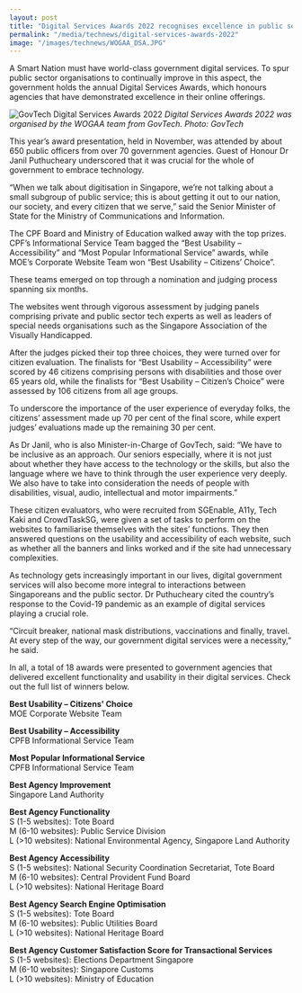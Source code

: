 ```yaml
---
layout: post
title: "Digital Services Awards 2022 recognises excellence in public sector online offerings"
permalink: "/media/technews/digital-services-awards-2022"
image: "/images/technews/WOGAA_DSA.JPG"
---
```


A Smart Nation must have world-class government digital services. To spur public sector organisations to continually improve in this aspect, the government holds the annual Digital Services Awards, which honours agencies that have demonstrated excellence in their online offerings.

![GovTech Digital Services Awards 2022](/images/technews/WOGAA_DSA.JPG)
*Digital Services Awards 2022 was organised by the WOGAA team from GovTech. Photo: GovTech*

This year’s award presentation, held in November, was attended by about 650 public officers from over 70 government agencies. Guest of Honour Dr Janil Puthucheary underscored that it was crucial for the whole of government to embrace technology.

“When we talk about digitisation in Singapore, we’re not talking about a small subgroup of public service; this is about getting it out to our nation, our society, and every citizen that we serve,” said the Senior Minister of State for the Ministry of Communications and Information.

The CPF Board and Ministry of Education walked away with the top prizes. CPF’s Informational Service Team bagged the “Best Usability – Accessibility” and “Most Popular Informational Service” awards, while MOE’s Corporate Website Team won “Best Usability – Citizens’ Choice”. 

These teams emerged on top through a nomination and judging process spanning six months. 

The websites went through vigorous assessment by judging panels comprising private and public sector tech experts as well as leaders of special needs organisations such as the Singapore Association of the Visually Handicapped.

After the judges picked their top three choices, they were turned over for citizen evaluation. The finalists for “Best Usability – Accessibility” were scored by 46 citizens comprising persons with disabilities and those over 65 years old, while the finalists for “Best Usability – Citizen’s Choice” were assessed by 106 citizens from all age groups. 

To underscore the importance of the user experience of everyday folks, the citizens’ assessment made up 70 per cent of the final score, while expert judges’ evaluations made up the remaining 30 per cent. 

As Dr Janil, who is also Minister-in-Charge of GovTech, said: “We have to be inclusive as an approach. Our seniors especially, where it is not just about whether they have access to the technology or the skills, but also the language where we have to think through the user experience very deeply. We also have to take into consideration the needs of people with disabilities, visual, audio, intellectual and motor impairments.”

These citizen evaluators, who were recruited from SGEnable, A11y, Tech Kaki and CrowdTaskSG, were given a set of tasks to perform on the websites to familiarise themselves with the sites’ functions. They then answered questions on the usability and accessibility of each website, such as whether all the banners and links worked and if the site had unnecessary complexities. 

As technology gets increasingly important in our lives, digital government services will also become more integral to interactions between Singaporeans and the public sector. Dr Puthucheary cited the country’s response to the Covid-19 pandemic as an example of digital services playing a crucial role. 

“Circuit breaker, national mask distributions, vaccinations and finally, travel. At every step of the way, our government digital services were a necessity,” he said. 

In all, a total of 18 awards were presented to government agencies that delivered excellent functionality and usability in their digital services. Check out the full list of winners below.

**Best Usability – Citizens' Choice**
<br>MOE Corporate Website Team

**Best Usability – Accessibility**
<br>CPFB Informational Service Team

**Most Popular Informational Service** 
<br>CPFB Informational Service Team

**Best Agency Improvement** 
<br>Singapore Land Authority

**Best Agency Functionality**
<br>S (1-5 websites): Tote Board
<br>M (6-10 websites): Public Service Division
<br>L (>10 websites): National Environmental Agency, Singapore Land Authority

**Best Agency Accessibility**
<br>S (1-5 websites): National Security Coordination Secretariat, Tote Board
<br>M (6-10 websites): Central Provident Fund Board
<br>L (>10 websites): National Heritage Board

**Best Agency Search Engine Optimisation**
<br>S (1-5 websites): Tote Board
<br>M (6-10 websites): Public Utilities Board
<br>L (>10 websites): National Heritage Board

**Best Agency Customer Satisfaction Score for Transactional Services**
<br>S (1-5 websites): Elections Department Singapore
<br>M (6-10 websites): Singapore Customs
<br>L (>10 websites): Ministry of Education

